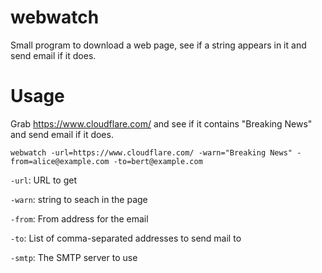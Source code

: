 # webwatch

Small program to download a web page, see if a string appears in it
and send email if it does.

# Usage

Grab https://www.cloudflare.com/ and see if it contains "Breaking
News" and send email if it does.

```webwatch -url=https://www.cloudflare.com/ -warn="Breaking News" -from=alice@example.com -to=bert@example.com```

`-url`: URL to get

`-warn`: string to seach in the page

`-from`: From address for the email

`-to`: List of comma-separated addresses to send mail to

`-smtp`: The SMTP server to use
